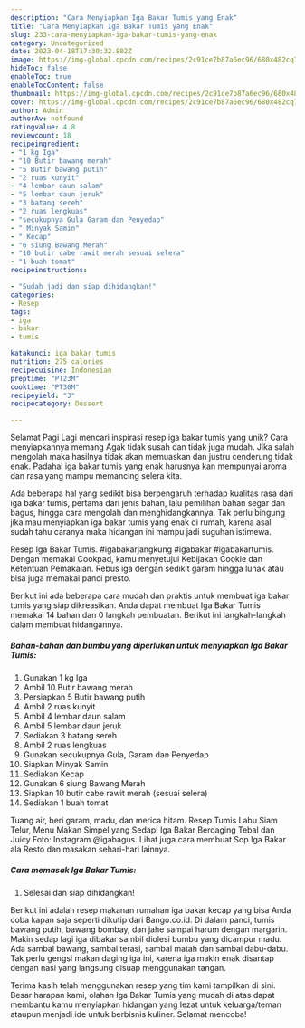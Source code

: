 ```yaml
---
description: "Cara Menyiapkan Iga Bakar Tumis yang Enak"
title: "Cara Menyiapkan Iga Bakar Tumis yang Enak"
slug: 233-cara-menyiapkan-iga-bakar-tumis-yang-enak
category: Uncategorized
date: 2023-04-18T17:30:32.802Z
image: https://img-global.cpcdn.com/recipes/2c91ce7b87a6ec96/680x482cq70/iga-bakar-tumis-foto-resep-utama.jpg
hideToc: false
enableToc: true
enableTocContent: false
thumbnail: https://img-global.cpcdn.com/recipes/2c91ce7b87a6ec96/680x482cq70/iga-bakar-tumis-foto-resep-utama.jpg
cover: https://img-global.cpcdn.com/recipes/2c91ce7b87a6ec96/680x482cq70/iga-bakar-tumis-foto-resep-utama.jpg
author: Admin
authorAv: notfound
ratingvalue: 4.8
reviewcount: 18
recipeingredient:
- "1 kg Iga"
- "10 Butir bawang merah"
- "5 Butir bawang putih"
- "2 ruas kunyit"
- "4 lembar daun salam"
- "5 lembar daun jeruk"
- "3 batang sereh"
- "2 ruas lengkuas"
- "secukupnya Gula Garam dan Penyedap"
- " Minyak Samin"
- " Kecap"
- "6 siung Bawang Merah"
- "10 butir cabe rawit merah sesuai selera"
- "1 buah tomat"
recipeinstructions:

- "Sudah jadi dan siap dihidangkan!"
categories:
- Resep
tags:
- iga
- bakar
- tumis

katakunci: iga bakar tumis 
nutrition: 275 calories
recipecuisine: Indonesian
preptime: "PT23M"
cooktime: "PT30M"
recipeyield: "3"
recipecategory: Dessert

---
```



Selamat Pagi Lagi mencari inspirasi resep iga bakar tumis yang unik? Cara menyiapkannya memang Agak tidak susah dan tidak juga mudah. Jika salah mengolah maka hasilnya tidak akan memuaskan dan justru cenderung tidak enak. Padahal iga bakar tumis yang enak harusnya kan mempunyai aroma dan rasa yang mampu memancing selera kita.


Ada beberapa hal yang sedikit bisa berpengaruh terhadap kualitas rasa dari iga bakar tumis, pertama dari jenis bahan, lalu pemilihan bahan segar dan bagus, hingga cara mengolah dan menghidangkannya. Tak perlu bingung jika mau menyiapkan iga bakar tumis yang enak di rumah, karena asal sudah tahu caranya maka hidangan ini mampu jadi suguhan istimewa.

Resep Iga Bakar Tumis. #igabakarjangkung #igabakar #igabakartumis. Dengan memakai Cookpad, kamu menyetujui Kebijakan Cookie dan Ketentuan Pemakaian. Rebus iga dengan sedikit garam hingga lunak atau bisa juga memakai panci presto.


Berikut ini ada beberapa cara mudah dan praktis untuk membuat iga bakar tumis yang siap dikreasikan. Anda dapat membuat Iga Bakar Tumis memakai 14 bahan dan 0 langkah pembuatan. Berikut ini langkah-langkah dalam membuat hidangannya.

<!--inarticleads1-->

##### Bahan-bahan dan bumbu yang diperlukan untuk menyiapkan Iga Bakar Tumis:

1. Gunakan 1 kg Iga
1. Ambil 10 Butir bawang merah
1. Persiapkan 5 Butir bawang putih
1. Ambil 2 ruas kunyit
1. Ambil 4 lembar daun salam
1. Ambil 5 lembar daun jeruk
1. Sediakan 3 batang sereh
1. Ambil 2 ruas lengkuas
1. Gunakan secukupnya Gula, Garam dan Penyedap
1. Siapkan  Minyak Samin
1. Sediakan  Kecap
1. Gunakan 6 siung Bawang Merah
1. Siapkan 10 butir cabe rawit merah (sesuai selera)
1. Sediakan 1 buah tomat


Tuang air, beri garam, madu, dan merica hitam. Resep Tumis Labu Siam Telur, Menu Makan Simpel yang Sedap! Iga Bakar Berdaging Tebal dan Juicy Foto: Instagram @igabagus. Lihat juga cara membuat Sop Iga Bakar ala Resto dan masakan sehari-hari lainnya. 

<!--inarticleads2-->

##### Cara memasak Iga Bakar Tumis:


1. Selesai dan siap dihidangkan!

Berikut ini adalah resep makanan rumahan iga bakar kecap yang bisa Anda coba kapan saja seperti dikutip dari Bango.co.id. Di dalam panci, tumis bawang putih, bawang bombay, dan jahe sampai harum dengan margarin. Makin sedap lagi iga dibakar sambil diolesi bumbu yang dicampur madu. Ada sambal bawang, sambal terasi, sambal matah dan sambal dabu-dabu. Tak perlu gengsi makan daging iga ini, karena iga makin enak disantap dengan nasi yang langsung disuap menggunakan tangan. 

Terima kasih telah menggunakan resep yang tim kami tampilkan di sini. Besar harapan kami, olahan Iga Bakar Tumis yang mudah di atas dapat membantu kamu menyiapkan hidangan yang lezat untuk keluarga/teman ataupun menjadi ide untuk berbisnis kuliner. Selamat mencoba!
